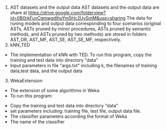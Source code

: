 1. AST datasets and the output data
   AST datasets and the output data are share at https://drive.google.com/folderview?id=0B0rkFuvCgmwgdlhuYm5Hc2UySmM&usp=sharing
 The data for runing models and output data corresponding to four scenarios (original ASTs, ASTs pruned by minor procedures, ASTs pruned by semantic methods, and ASTs pruned by two methods) are stored in folders AST_OR, AST_MF, AST_SE, AST_SE_MF, respectively.
2. kNN_TED
+ The implementation of kNN with TED. To run this program, copy the training and test data into directory "data"
+ Input parameters in file "args.txt" including k, the filenames of training data,test data, and the output data
3. WekaExtension 
- The extension of some algorithms in Weka
- To run this program:
 + Copy the training and test data into directory "data"
 + set parameters including: training file, test file, output data file.
 + The classifier parameters according the format of Weka
 + The name of the classifier
